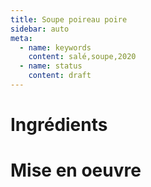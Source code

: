 ```yaml
---
title: Soupe poireau poire
sidebar: auto
meta:
  - name: keywords
    content: salé,soupe,2020
  - name: status
    content: draft
---
```


# Ingrédients

# Mise en oeuvre
